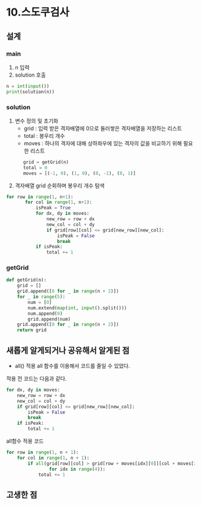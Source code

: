 # 10.스도쿠검사

## 설계

### main
1. n 입력 
2. solution 호출 
 ```python
n = int(input())
print(solution(n))
```
   
### solution
    
1. 변수 정의 및 초기화
    - grid : 입력 받은 격자배열에 0으로 둘러쌓은 격자배열을 저장하는 리스트 
    - total : 봉우리 개수
    - moves : 하나의 격자에 대해 상하좌우에 있는 격자의 값을 비교하기 위해 필요한 리스트
    ```python
       grid = getGrid(n)
       total = 0
       moves = [(-1, 0), (1, 0), (0, -1), (0, 1)]
    ```
2. 격자배열 grid 순회하며 봉우리 개수 탐색

 ```python
for row in range(1, n+1):
        for col in range(1, n+1):
            isPeak = True
            for dx, dy in moves:
                new_row = row + dx
                new_col = col + dy
                if grid[row][col] <= grid[new_row][new_col]:
                    isPeak = False
                    break
            if isPeak:
                total += 1
```

### getGrid

```python
def getGrid(n):
    grid = []
    grid.append([0 for _ in range(n + 2)])
    for _ in range(5):
        num = [0]
        num.extend(map(int, input().split()))
        num.append(0)
        grid.append(num)
    grid.append([0 for _ in range(n + 2)])
    return grid
```

## 새롭게 알게되거나 공유해서 알게된 점
- all() 적용
all 함수를 이용해서 코드를 줄일 수 있었다.

적용 전 코드는 다음과 같다.
```python
for dx, dy in moves:
    new_row = row + dx
    new_col = col + dy
    if grid[row][col] <= grid[new_row][new_col]:
        isPeak = False
        break
    if isPeak:
        total += 1
```

all함수 적용 코드
```python
for row in range(1, n + 1):
    for col in range(1, n + 1):
        if all(grid[row][col] > grid[row + moves[idx][0]][col + moves[idx][1]]
                for idx in range(4)):
            total += 1
```

## 고생한 점
